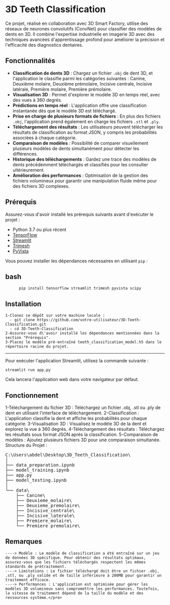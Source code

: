 # 3D Teeth Classification

Ce projet, réalisé en collaboration avec 3D Smart Factory, utilise des réseaux de neurones convolutifs (ConvNet) pour classifier des modèles de dents en 3D. Il combine l'expertise industrielle en imagerie 3D avec des techniques avancées d'apprentissage profond pour améliorer la précision et l'efficacité des diagnostics dentaires.

## Fonctionnalités

- **Classification de dents 3D** : Chargez un fichier `.obj` de dent 3D, et l'application le classifie parmi les catégories suivantes : Canine, Deuxième molaire, Deuxième prémolaire, Incisive centrale, Incisive latérale, Première molaire, Première prémolaire.
- **Visualisation 3D** : Permet d'explorer le modèle 3D en temps réel, avec des vues à 360 degrés.
- **Prédictions en temps réel** : L'application offre une classification instantanée dès que le modèle 3D est téléchargé.
- **Prise en charge de plusieurs formats de fichiers** : En plus des fichiers `.obj`, l'application prend également en charge les fichiers `.stl` et `.ply`.
- **Téléchargement des résultats** : Les utilisateurs peuvent télécharger les résultats de classification au format JSON, y compris les probabilités associées à chaque catégorie.
- **Comparaison de modèles** : Possibilité de comparer visuellement plusieurs modèles de dents simultanément pour détecter les différences.
- **Historique des téléchargements** : Gardez une trace des modèles de dents précédemment téléchargés et classifiés pour les consulter ultérieurement.
- **Amélioration des performances** : Optimisation de la gestion des fichiers volumineux pour garantir une manipulation fluide même pour des fichiers 3D complexes.

## Prérequis

Assurez-vous d'avoir installé les prérequis suivants avant d'exécuter le projet :

- Python 3.7 ou plus récent
- [TensorFlow](https://www.tensorflow.org/install)
- [Streamlit](https://docs.streamlit.io/en/stable/installation.html)
- [Trimesh](https://trimsh.org/)
- [PyVista](https://docs.pyvista.org/)

Vous pouvez installer les dépendances nécessaires en utilisant `pip` :

## bash
          pip install tensorflow streamlit trimesh pyvista scipy


## Installation
    1-Clonez ce dépôt sur votre machine locale :
      - git clone https://github.com/votre-utilisateur/3D-Teeth-Classification.git
      - cd 3D-Teeth-Classification
    2-Assurez-vous d\'avoir installé les dépendances mentionnées dans la section "Prérequis".
    3-Placez le modèle pré-entraîné teeth_classification_model.h5 dans le répertoire racine du projet.
***

Pour exécuter l'application Streamlit, utilisez la commande suivante :

    streamlit run app.py
Cela lancera l'application web dans votre navigateur par défaut.

## Fonctionnement

1-Téléchargement du fichier 3D : Téléchargez un fichier .obj, .stl ou .ply de dent en utilisant l'interface de téléchargement.
2-Classification : L'application classifie la dent et affiche les probabilités pour chaque catégorie.
3-Visualisation 3D : Visualisez le modèle 3D de la dent et explorez la vue à 360 degrés.
4-Téléchargement des résultats : Téléchargez les résultats sous format JSON après la classification.
5-Comparaison de modèles : Ajoutez plusieurs fichiers 3D pour une comparaison simultanée.
Structure du Projet :
<pre>C:\Users\abdel\Desktop\3D_Teeth_Classification\
│
├── data_preparation.ipynb
├── model_training.ipynb
├── app.py
├── model_testing.ipynb
│
└── data\
    ├── Canine\
    ├── Deuxieme_molaire\
    ├── Deuxieme_premolaire\
    ├── Incisive_centrale\
    ├── Incisive_laterale\
    ├── Premiere_molaire\
    └── Premiere_premolaire\
</pre>
   ## Remarques
    ----> Modèle : Le modèle de classification a été entraîné sur un jeu de données 3D spécifique. Pour obtenir des résultats optimaux, assurez-vous que les fichiers téléchargés respectent les mêmes standards de prétraitement.
    ----> Limitations : Le fichier téléchargé doit être un fichier .obj, .stl, ou .ply valide et de taille inférieure à 200MB pour garantir un traitement efficace.
    ----> Performances : L'application est optimisée pour gérer les modèles 3D volumineux sans compromettre les performances. Toutefois, la vitesse de traitement dépend de la taille du modèle et des ressources système.</pre>
